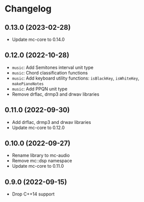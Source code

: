 # Changelog

## 0.13.0 (2023-02-28)

- Update mc-core to 0.14.0

## 0.12.0 (2022-10-28)

- `music`: Add Semitones interval unit type
- `music`: Chord classification functions
- `music`: Add keyboard utility functions: `isBlackKey`, `isWhiteKey`, `makePianoNotes`
- `music`: Add PPQN unit type
- Remove drflac, drmp3 and drwav libraries

## 0.11.0 (2022-09-30)

- Add drflac, drmp3 and drwav libraries
- Update mc-core to 0.12.0

## 0.10.0 (2022-09-27)

- Rename library to mc-audio
- Remove mc::dsp namespace
- Update mc-core to 0.11.0

## 0.9.0 (2022-09-15)

- Drop C++14 support

